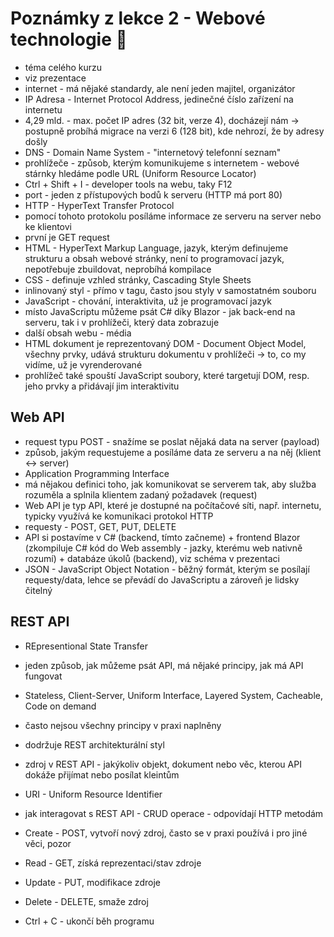 # Poznámky z lekce 2 - Webové technologie 🦄

- téma celého kurzu
- viz prezentace
- internet - má nějaké standardy, ale není jeden majitel, organizátor
- IP Adresa - Internet Protocol Address, jedinečné číslo zařízení na internetu
- 4,29 mld. - max. počet IP adres (32 bit, verze 4), docházejí nám -> postupně probíhá migrace na verzi 6 (128 bit), kde nehrozí, že by adresy došly
- DNS - Domain Name System - "internetový telefonní seznam"
- prohlížeče - způsob, kterým komunikujeme s internetem - webové stárnky hledáme podle URL (Uniform Resource Locator)
- Ctrl + Shift + I - developer tools na webu, taky F12
- port - jeden z přístupových bodů k serveru (HTTP má port 80)
- HTTP - HyperText Transfer Protocol
- pomocí tohoto protokolu posíláme informace ze serveru na server nebo ke klientovi
- první je GET request
- HTML - HyperText Markup Language, jazyk, kterým definujeme strukturu a obsah webové stránky, není to programovací jazyk, nepotřebuje zbuildovat, neprobíhá kompilace
- CSS - definuje vzhled stránky, Cascading Style Sheets
- inlinovaný styl - přímo v tagu, často jsou styly v samostatném souboru
- JavaScript - chování, interaktivita, už je programovací jazyk
- místo JavaScriptu můžeme psát C# díky Blazor - jak back-end na serveru, tak i v prohlížeči, který data zobrazuje
- další obsah webu - média
- HTML dokument je reprezentovaný DOM - Document Object Model, všechny prvky, udává strukturu dokumentu v prohlížeči -> to, co my vidíme, už je vyrenderované
- prohlížeč také spouští JavaScript soubory, které targetují DOM, resp. jeho prvky a přidávají jim interaktivitu

## Web API
- request typu POST - snažíme se poslat nějaká data na server (payload)
- způsob, jakým requestujeme a posíláme data ze serveru a na něj (klient <-> server)
- Application Programming Interface
- má nějakou definici toho, jak komunikovat se serverem tak, aby služba rozuměla a splnila klientem zadaný požadavek (request)
- Web API je typ API, které je dostupné na počítačové síti, např. internetu, typicky využívá ke komunikaci protokol HTTP
- requesty - POST, GET, PUT, DELETE
- API si postavíme v C# (backend, tímto začneme) + frontend Blazor (zkompiluje C# kód do Web assembly - jazky, kterému web nativně rozumí) + databáze úkolů (backend), viz schéma v prezentaci
- JSON - JavaScript Object Notation - běžný formát, kterým se posílají requesty/data, lehce se převádí do JavaScriptu a zároveň je lidsky čitelný

## REST API
- REpresentional State Transfer
- jeden způsob, jak můžeme psát API, má nějaké principy, jak má API fungovat
- Stateless, Client-Server, Uniform Interface, Layered System, Cacheable, Code on demand
- často nejsou všechny principy v praxi naplněny
- dodržuje REST architekturální styl
- zdroj v REST API - jakýkoliv objekt, dokument nebo věc, kterou API dokáže přijímat nebo posílat kleintům
- URI - Uniform Resource Identifier
- jak interagovat s REST API - CRUD operace - odpovídají HTTP metodám
- Create - POST, vytvoří nový zdroj, často se v praxi používá i pro jiné věci, pozor
- Read - GET, získá reprezentaci/stav zdroje
- Update - PUT, modifikace zdroje
- Delete - DELETE, smaže zdroj

- Ctrl + C - ukončí běh programu
